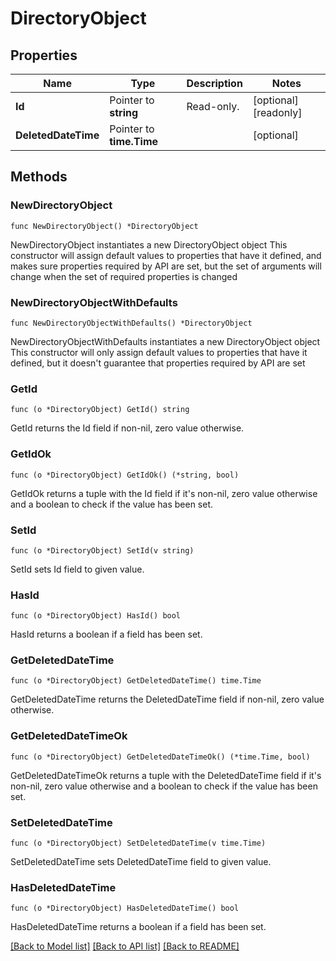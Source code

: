 # DirectoryObject

## Properties

Name | Type | Description | Notes
------------ | ------------- | ------------- | -------------
**Id** | Pointer to **string** | Read-only. | [optional] [readonly] 
**DeletedDateTime** | Pointer to **time.Time** |  | [optional] 

## Methods

### NewDirectoryObject

`func NewDirectoryObject() *DirectoryObject`

NewDirectoryObject instantiates a new DirectoryObject object
This constructor will assign default values to properties that have it defined,
and makes sure properties required by API are set, but the set of arguments
will change when the set of required properties is changed

### NewDirectoryObjectWithDefaults

`func NewDirectoryObjectWithDefaults() *DirectoryObject`

NewDirectoryObjectWithDefaults instantiates a new DirectoryObject object
This constructor will only assign default values to properties that have it defined,
but it doesn't guarantee that properties required by API are set

### GetId

`func (o *DirectoryObject) GetId() string`

GetId returns the Id field if non-nil, zero value otherwise.

### GetIdOk

`func (o *DirectoryObject) GetIdOk() (*string, bool)`

GetIdOk returns a tuple with the Id field if it's non-nil, zero value otherwise
and a boolean to check if the value has been set.

### SetId

`func (o *DirectoryObject) SetId(v string)`

SetId sets Id field to given value.

### HasId

`func (o *DirectoryObject) HasId() bool`

HasId returns a boolean if a field has been set.

### GetDeletedDateTime

`func (o *DirectoryObject) GetDeletedDateTime() time.Time`

GetDeletedDateTime returns the DeletedDateTime field if non-nil, zero value otherwise.

### GetDeletedDateTimeOk

`func (o *DirectoryObject) GetDeletedDateTimeOk() (*time.Time, bool)`

GetDeletedDateTimeOk returns a tuple with the DeletedDateTime field if it's non-nil, zero value otherwise
and a boolean to check if the value has been set.

### SetDeletedDateTime

`func (o *DirectoryObject) SetDeletedDateTime(v time.Time)`

SetDeletedDateTime sets DeletedDateTime field to given value.

### HasDeletedDateTime

`func (o *DirectoryObject) HasDeletedDateTime() bool`

HasDeletedDateTime returns a boolean if a field has been set.


[[Back to Model list]](../README.md#documentation-for-models) [[Back to API list]](../README.md#documentation-for-api-endpoints) [[Back to README]](../README.md)


